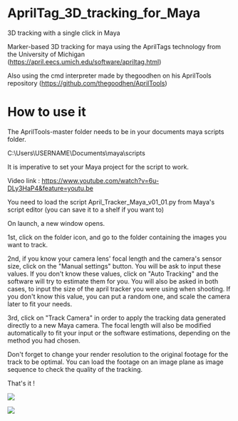 # AprilTag_3D_tracking_for_Maya

3D tracking with a single click in Maya

 Marker-based 3D tracking for maya using the AprilTags technology from the University of Michigan (https://april.eecs.umich.edu/software/apriltag.html)

 Also using the cmd interpreter made by thegoodhen on his AprilTools repository (https://github.com/thegoodhen/AprilTools) 


# How to use it

The AprilTools-master folder needs to be in your documents maya scripts folder.

C:\Users\USERNAME\Documents\maya\scripts

It is imperative to set your Maya project for the script to work.


Video link : https://www.youtube.com/watch?v=6u-DLy3HaP4&feature=youtu.be


You need to load the script April_Tracker_Maya_v01_01.py from Maya's script editor (you can save it to a shelf if you want to)

On launch, a new window opens. 

1st, click on the folder icon, and go to the folder containing the images you want to track.

2nd, if you know your camera lens' focal length and the camera's sensor size, click on the "Manual settings" button. You will be ask to input these values. If you don't know these values, click on "Auto Tracking" and the software will try to estimate them for you. You will also be asked in both cases, to input the size of the april tracker you were using when shooting. If you don't know this value, you can put a random one, and scale the camera later to fit your needs.

3rd, click on "Track Camera" in order to apply the tracking data generated directly to a new Maya camera. The focal length will also be modified automatically to fit your input or the software estimations, depending on the method you had chosen.

Don't forget to change your render resolution to the original footage for the track to be optimal. You can load the footage on an image plane as image sequence to check the quality of the tracking.

That's it !

![](/.imgs/.gifs/April_Tracker_Maya_Demo2.gif)

![](/.imgs/.gifs/April_Tracker_Maya_Demo.gif)